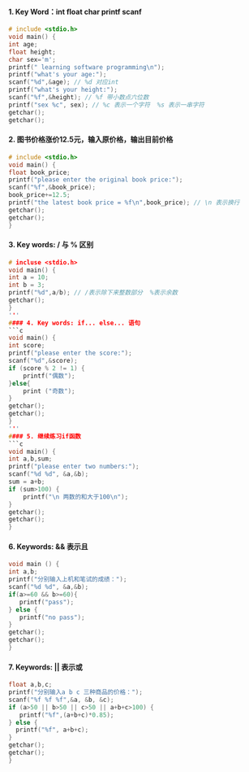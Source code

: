 #### 1. Key Word：int float char printf scanf 
```c 
# include <stdio.h>
void main() {
int age; 
float height;
char sex='m';
printf(" learning software programming\n");
printf("what's your age:");
scanf("%d",&age); // %d 对应int
printf("what's your height:"); 
scanf("%f",&height); // %f 带小数点六位数 
printf("sex %c", sex); // %c 表示一个字符  %s 表示一串字符
getchar();
getchar();
```
#### 2. 图书价格涨价12.5元，输入原价格，输出目前价格
```c
# include <stdio.h> 
void main() {
float book_price;
printf("please enter the original book price:");
scanf("%f",&book_price);
book_price+=12.5;
printf("the latest book price = %f\n",book_price); // \n 表示换行 
getchar();
getchar();
}
```
#### 3. Key words: / 与 % 区别 
```c
# incluse <stdio.h>
void main() {
int a = 10;
int b = 3;
printf("%d",a/b); // /表示除下来整数部分  %表示余数 
getchar();
} 
'''
#### 4. Key words: if... else... 语句
```c
void main() {
int score;
printf("please enter the score:");
scanf("%d",&score);
if (score % 2 != 1) {
    printf("偶数");
}else{
    print ("奇数");
}
getchar();
getchar();
} 
'''
#### 5. 继续练习if函数 
```c
void main() {
int a,b,sum;
printf("please enter two numbers:");
scanf("%d %d", &a,&b);
sum = a+b;
if (sum>100) {
    printf("\n 两数的和大于100\n");
}
getchar();
getchar();
}
``` 
#### 6. Keywords: && 表示且
```c
void main () {
int a,b;
printf("分别输入上机和笔试的成绩：");
scanf("%d %d", &a,&b);
if(a>=60 && b>=60){
   printf("pass");
} else {
   printf("no pass"); 
} 
getchar();
getchar();
} 
```
#### 7. Keywords: || 表示或
```c
float a,b,c;
printf("分别输入a b c 三种商品的价格：");
scanf("%f %f %f",&a, &b, &c);
if (a>50 || b>50 || c>50 || a+b+c>100) {
   printf("%f",(a+b+c)*0.85);
} else {
  printf("%f", a+b+c);
} 
getchar();
getchar();
}
```

